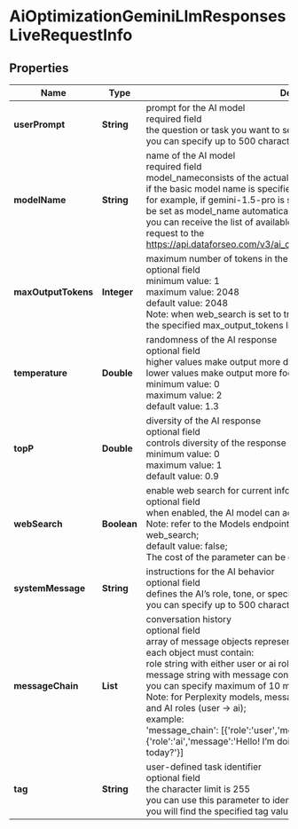 # AiOptimizationGeminiLlmResponsesLiveRequestInfo


## Properties

| Name | Type | Description | Notes |
|------------ | ------------- | ------------- | -------------|
**userPrompt** | **String** | prompt for the AI model<br>required field<br>the question or task you want to send to the AI model;<br>you can specify up to 500 characters in the user_prompt field |[optional]|
**modelName** | **String** | name of the AI model<br>required field<br>model_nameconsists of the actual model name and version name;<br>if the basic model name is specified, its latest version will be set by default;<br>for example, if gemini-1.5-pro is specified, the gemini-1.5-pro-002 will be set as model_name automatically;<br>you can receive the list of available LLM models by making a separate request to the https://api.dataforseo.com/v3/ai_optimization/gemini/llm_responses/models |[optional]|
**maxOutputTokens** | **Integer** | maximum number of tokens in the AI response<br>optional field<br>minimum value: 1<br>maximum value: 2048<br>default value: 2048<br>Note: when web_search is set to true, the output token count may exceed the specified max_output_tokens limit |[optional]|
**temperature** | **Double** | randomness of the AI response<br>optional field<br>higher values make output more diverse<br>lower values make output more focused<br>minimum value: 0<br>maximum value: 2<br>default value: 1.3 |[optional]|
**topP** | **Double** | diversity of the AI response<br>optional field<br>controls diversity of the response by limiting token selection<br>minimum value: 0<br>maximum value: 1<br>default value: 0.9 |[optional]|
**webSearch** | **Boolean** | enable web search for current information<br>optional field<br>when enabled, the AI model can access and cite current web information;<br>Note: refer to the Models endpoint for a list of models that support web_search;<br>default value: false;<br>The cost of the parameter can be calculated on the Pricing page |[optional]|
**systemMessage** | **String** | instructions for the AI behavior<br>optional field<br>defines the AI’s role, tone, or specific behavior<br>you can specify up to 500 characters in the system_message field |[optional]|
**messageChain** | **List<LlmMessageChainItem>** | conversation history<br>optional field<br>array of message objects representing previous conversation turns;<br>each object must contain:<br>role string with either user or ai role;<br>message string with message content (max 500 characters);<br>you can specify maximum of 10 message objects in the array;<br>Note: for Perplexity models, messages must strictly alternate between user and AI roles (user → ai);<br>example:<br>'message_chain': [{'role':'user','message':'Hello, what’s up?'},{'role':'ai','message':'Hello! I’m doing well, thank you. How can I assist you today?'}] |[optional]|
**tag** | **String** | user-defined task identifier<br>optional field<br>the character limit is 255<br>you can use this parameter to identify the task and match it with the result<br>you will find the specified tag value in the data object of the response |[optional]|